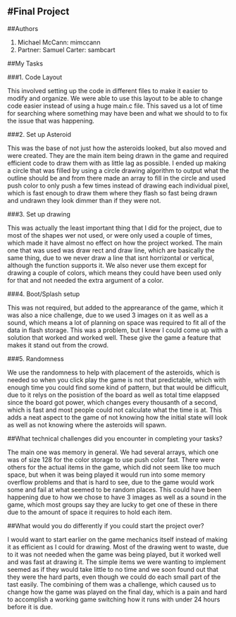 #Final Project
---

##Authors

1. Michael McCann: mimccann
2. Partner: Samuel Carter: sambcart

##My Tasks

###1. Code Layout

This involved setting up the code in different files to make it easier to modify and organize.  We were able to use this layout to be able to change code easier instead of using a huge main.c file.  This saved us a lot of time for searching where something may have been and what we should to to fix the issue that was happening.

###2. Set up Asteroid

This was the base of not just how the asteroids looked, but also moved and were created.  They are the main item being drawn in the game and required efficient code to draw them with as little lag as possible.  I ended up making a circle that was filled by using a circle drawing algorithm to output what the outline should be and from there made an array to fill in the circle and used push color to only push a few times instead of drawing each individual pixel, which is fast enough to draw them where they flash so fast being drawn and undrawn they look dimmer than if they were not.

###3. Set up drawing

This was actually the least important thing that I did for the project, due to most of the shapes wer not used, or were only used a couple of times, which made it have almost no effect on how the project worked.  The main one that was used was draw rect and draw line, which are basically the same thing, due to we never draw a line that isnt horrizontal or vertical, although the function supports it.  We also never use them except for drawing a couple of colors, which means they could have been used only for that and not needed the extra argument of a color.

###4. Boot/Splash setup

This was not required, but added to the apprearance of the game, which it was also a nice challenge, due to we used 3 images on it as well as a sound, which means a lot of planning on space was required to fit all of the data in flash storage.  This was a problem, but I knew I could come up with a solution that worked and worked well.  These give the game a feature that makes it stand out from the crowd.

###5. Randomness

We use the randomness to help with placement of the asteroids, which is needed so when you click play the game is not that predictable, which with enough time you could find some kind of pattern, but that would be difficult, due to it relys on the posistion of the board as well as total time elappsed since the board got power, which changes every thousanth of a second, which is fast and most people could not calculate what the time is at.  This adds a neat aspect to the game of not knowing how the initial state will look as well as not knowing where the asteroids will spawn.

##What technical challenges did you encounter in completing your tasks?

The main one was memory in general.  We had several arrays, which one was of size 128 for the color storage to use push color fast.  There were others for the actual items in the game, which did not seem like too much space, but when it was being played it would run into some memory overflow problems and that is hard to see, due to the game would work some and fail at what seemed to be random places.  This could have been happening due to how we chose to have 3 images as well as a sound in the game, which most groups say they are lucky to get one of these in there due to the amount of space it requires to hold each item.

##What would you do differently if you could start the project over?

I would want to start earlier on the game mechanics itself instead of making it as efficient as I could for drawing.  Most of the drawing went to waste, due to it was not needed when the game was being played, but it worked well and was fast at drawing it.  The simple items we were wanting to implement seemed as if they would take little to no time and we soon found out that they were the hard parts, even though we could do each small part of the tast easily.  The combining of them was a challenge, which caused us to change how the game was played on the final day, which is a pain and hard to accomplish a working game switching how it runs with under 24 hours before it is due.